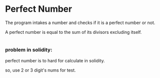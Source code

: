 # Perfect Number

The program intakes a number and checks if it is a perfect number or not. 

A perfect number is equal to the sum of its divisors excluding itself.

#

### problem in solidity:
perfect number is to hard for calculate in solidity.

so, use 2 or 3 digit's nums for test.
